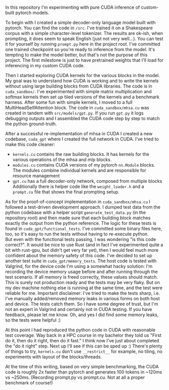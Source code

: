 In this repository I'm experimenting with pure CUDA inference of custom-built pytorch models.

To begin with I created a simple decoder-only language model built with pytorch. You can find the code in `/src`. I've trained it on a Shakespeare corpus with a simple character-level tokenizer.
The results are ok-ish, when prompting, it does seem to speak English (just not very well...).
You can test it for yourself by running `prompt.py` here in the project root. I've committed one trained checkpoint so you're ready to inference from the model. It's tempting to make the model better, but that's not the purpose of this project. The first milestone is just to have pretrained weights that I'll load for inferencing in my custom CUDA code.

Then I started exploring CUDA kernels for the various blocks in the model. My goal was to understand how CUDA is working and to write the kernels without using large building blocks from CUDA libraries. The code is in `cuda_sandbox/`. I've experimented with simple matrix multiplication and softmax kernels then set up tiled versions of the kernels and a benchmark harness. After some fun with simple kernels, I moved to a full MultiHeadSelfAttention block. The code in `cuda_sandbox/mhsa.cu` was created in tandem with `src/models/gpt.py`. If you run `gpt.py` it logs debugging outputs and I assembled the CUDA code step by step to match the python ground-truth.

After a successful re-implementation of mhsa in CUDA I created a new codebase, `cuda_gpt` where I created the full network in CUDA. I've tried to make this code cleaner:
 - `kernels.cu` contains the raw building blocks. It has kernels for the various operations of the mhsa and mlp blocks.
 - `modules.cu` contains CUDA versions of my pytorch `nn.Module` blocks. The modules combine individual kernels and are responsible for resource management
 - `gpt.cu` has a full decoder-only network, composed from multiple blocks
Additionally there is helper code like the `weight_loader.h` and a `prompt.cu` file that shows the final prompting setup.

As for the proof-of-concept implementation in `cuda_sandbox/mhsa.cu` I followed a test-driven development approach. I dumped test data from the python codebase with a helper script `generate_test_data.py` (in the repository root) and then made sure that each building block matches exactly the output from the python reference. The logic for these tests is found in `cuda_gpt/functional_tests`. I've committed some binary files here, too, so it's easy to run the tests without having to re-execute python.  
But even with the functional tests passing, I was wondering "is this code correct?". It would be nice to use Rust (and in fact I've experimented quite a bit with rust-gpu, but didn't get very far yet), then I would feel much more confident about the memory safety of this code. I've decided to set up another test suite in `cuda_gpt/memory_tests`. The host code is tested with Valgrind, for the device code I'm using a somewhat hacky solution: I'm recording the device memory usage before and after running through the test scenario. If all memory is freed correctly, these values should match. This is surely not production ready and the tests may be very flaky. But on my dev machine nothing else is running at the same time, and the test were reliable for me.
Important disclaimer: I've tried to make the tests sharp, i.e. I've manually added/removed memory leaks in various forms on both host and device. The tests catch them. So I have some degree of trust, but I'm not an expert in Valgrind and certainly not in CUDA testing. If you have feedback, please let me know.
Oh, and yes I did find some memory leaks, so the tests were helpful :)

At this point I had reproduced the python code in CUDA with reasonable test coverage. Way back in a HPC course in my bachelor they told us "First do it, then do it right, then do it fast." I think now I've just about completed the "do it right" step. Next up I'll see if this can be sped up :) There's plenty of things to try,  `kernels.cu` don't use `__restrict__` for example, no tiling, no experiments with layout of the blocks/threads.

At the time of this writing, based on very simple benchmarking, the CUDA code is roughly 2x faster than pytorch and generates 100 tokens in ~120ms vs ~250ms. (Recording prompt.py vs prompt.cu. Not at all a proper benchmark of course!)